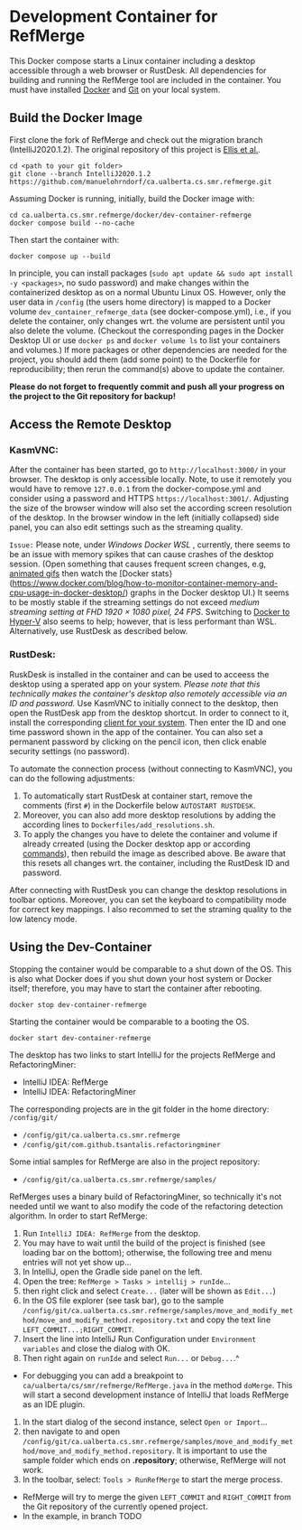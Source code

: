 # Development Container for RefMerge

This Docker compose starts a Linux container including a desktop accessible through a web browser or RustDesk.
All dependencies for building and running the RefMerge tool are included in the container.
You must have installed [Docker](https://docs.docker.com/get-started/get-docker/) and [Git](https://git-scm.com/downloads) on your local system.

## Build the Docker Image

First clone the fork of RefMerge and check out the migration branch (IntelliJ2020.1.2).
The original repository of this project is [Ellis et al.](https://github.com/ualberta-smr/RefMerge).
```
cd <path to your git folder>
git clone --branch IntelliJ2020.1.2 https://github.com/manuelohrndorf/ca.ualberta.cs.smr.refmerge.git
```

Assuming Docker is running, initially, build the Docker image with:
```
cd ca.ualberta.cs.smr.refmerge/docker/dev-container-refmerge
docker compose build --no-cache
```

Then start the container with:
```
docker compose up --build
```
In principle, you can install packages (```sudo apt update && sudo apt install -y <packages>```, no sudo password) and make changes within the containerized desktop as on a normal Ubuntu Linux OS.
However, only the user data in ```/config``` (the users home directory) is mapped to a Docker volume ```dev_container_refmerge_data``` (see docker-compose.yml), i.e., if you delete the container, only changes wrt. the volume are persistent until you also delete the volume.
 (Checkout the corresponding pages in the Docker Desktop UI or use ```docker ps``` and ```docker volume ls``` to list your containers and volumes.)
If more packages or other dependencies are needed for the project, you should add them (add some point) to the Dockerfile for reproducibility; then rerun the command(s) above to update the container.

**Please do not forget to frequently commit and push all your progress on the project to the Git repository for backup!**

## Access the Remote Desktop

### KasmVNC:

After the container has been started, go to ```http://localhost:3000/``` in your browser.
The desktop is only accessible locally.
Note, to use it remotely you would have to remove ```127.0.0.1``` from the docker-compose.yml and consider using a password and HTTPS ```https://localhost:3001/```.
Adjusting the size of the browser window will also set the according screen resolution of the desktop.
In the browser window in the left (initially collapsed) side panel, you can also edit settings such as the streaming quality.

```Issue:``` Please note, under *Windows Docker WSL* , currently, there seems to be an issue with memory spikes that can cause crashes of the desktop session.
(Open something that causes frequent screen changes, e.g, [animated gifs](https://tenor.com/) then watch the [Docker stats}(https://www.docker.com/blog/how-to-monitor-container-memory-and-cpu-usage-in-docker-desktop/) graphs in the Docker desktop UI.)
It seems to be mostly stable if the streaming settings do not exceed *medium streaming setting at FHD 1920 × 1080 pixel, 24 FPS*.
Switching to [Docker to Hyper-V](https://forums.docker.com/t/make-hyper-v-default-engine-on-docker-desktop-for-windows-installation/120377/2) also seems to help; however, that is less performant than WSL.
Alternatively, use RustDesk as described below.

### RustDesk:

RuskDesk is installed in the container and can be used to acceess the desktop using a sperated app on your system.
*Please note that this technically makes the container's desktop also remotely accessible via an ID and password.*
Use KasmVNC to initially connect to the desktop, then open the RustDesk app from the desktop shortcut.
In order to connect to it, install the corresponding [client for your system](https://github.com/rustdesk/rustdesk/releases/tag/1.3.7).
Then enter the ID and one time password shown in the app of the container.
You can also set a permanent password by clicking on the pencil icon, then click enable security settings (no password).

To automate the connection process (without connecting to KasmVNC), you can do the following adjustments:
1. To automatically start RustDesk at container start, remove the comments (first ```#```) in the Dockerfile below ```AUTOSTART RUSTDESK```.
2. Moreover, you can also add more desktop resolutions by adding the according lines to ```Dockerfiles/add_resolutions.sh```.
3. To apply the changes you have to delete the container and volume if already crreated (using the Docker desktop app or according [commands](https://www.digitalocean.com/community/tutorials/how-to-remove-docker-images-containers-and-volumes)), then rebuild the image as described above.
Be aware that this resets all changes wrt. the container, including the RustDesk ID and password.

After connecting with RustDesk you can change the desktop resolutions in toolbar options.
Moreover, you can set the keyboard to compatibility mode for correct key mappings.
I also recommed to set the straming quality to the low latency mode.

## Using the Dev-Container

Stopping the container would be comparable to a shut down of the OS.
This is also what Docker does if you shut down your host system or Docker itself; therefore, you may have to start the container after rebooting.
```
docker stop dev-container-refmerge
```
Starting the container would be comparable to a booting the OS.
```
docker start dev-container-refmerge
```

The desktop has two links to start IntelliJ for the projects RefMerge and RefactoringMiner:
- IntelliJ IDEA: RefMerge
- IntelliJ IDEA: RefactoringMiner

The corresponding projects are in the git folder in the home directory: ```/config/git/```
- ```/config/git/ca.ualberta.cs.smr.refmerge```
- ```/config/git/com.github.tsantalis.refactoringminer```

Some intial samples for RefMerge are also in the project repository:
- ```/config/git/ca.ualberta.cs.smr.refmerge/samples/```

RefMerges uses a binary build of RefactoringMiner, so technically it's not needed until we want to also modify the code of the refactoring detection algorithm.
In order to start RefMerge:
1. Run ```IntelliJ IDEA: RefMerge``` from the desktop.
1. You may have to wait until the build of the project is finished (see loading bar on the bottom); otherwise, the following tree and menu entries will not yet show up...
1. In IntelliJ, open the Gradle side panel on the left.
1. Open the tree: ```RefMerge > Tasks > intellij > runIde```...
1. then right click and select ```Create...``` (later will be shown as ```Edit...```)
1. In the OS file explorer (see task bar), go to the sample ```/config/git/ca.ualberta.cs.smr.refmerge/samples/move_and_modify_method/move_and_modify_method.repository.txt``` and copy the text line ```LEFT_COMMIT...;RIGHT_COMMIT```.
1. Insert the line into IntelliJ Run Configuration under ```Environment variables``` and close the dialog with OK.
1. Then right again on ```runIde``` and select ```Run...``` or ```Debug...```.^
  - For debugging you can add a breakpoint to ```ca/ualberta/cs/smr/refmerge/RefMerge.java``` in the method ```doMerge```.
This will start a second development instance of IntelliJ that loads RefMerge as an IDE plugin.
1. In the start dialog of the second instance, select ```Open or Import```...
1. then navigate to and open ```/config/git/ca.ualberta.cs.smr.refmerge/samples/move_and_modify_method/move_and_modify_method.repository```.
It is important to use the sample folder which ends on **.repository**; otherwise, RefMerge will not work.
1. In the toolbar, select: ```Tools > RunRefMerge``` to start the merge process.
  - RefMerge will try to merge the given ```LEFT_COMMIT``` and ```RIGHT_COMMIT``` from the Git repository of the currently opened project.
  - In the example, in branch TODO